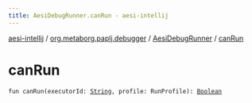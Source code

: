 ```yaml
---
title: AesiDebugRunner.canRun - aesi-intellij
---
```


[aesi-intellij](../../index.html) / [org.metaborg.paplj.debugger](../index.html) / [AesiDebugRunner](index.html) / [canRun](.)

# canRun

`fun canRun(executorId: `[`String`](https://kotlinlang.org/api/latest/jvm/stdlib/kotlin/-string/index.html)`, profile: RunProfile): `[`Boolean`](https://kotlinlang.org/api/latest/jvm/stdlib/kotlin/-boolean/index.html)